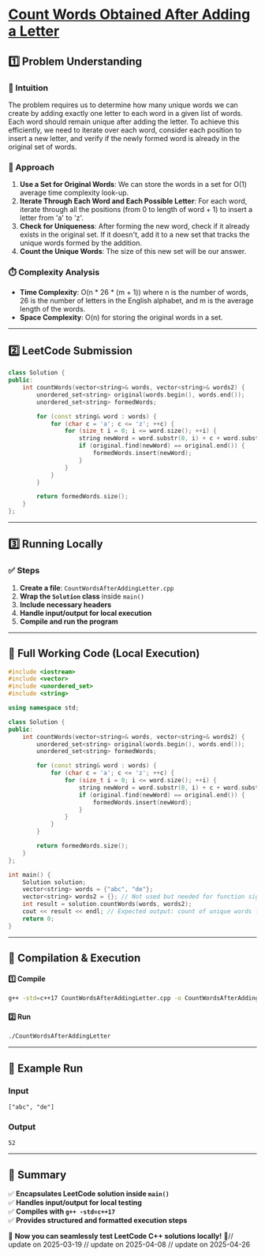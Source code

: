 # **[Count Words Obtained After Adding a Letter](https://leetcode.com/problems/count-words-obtained-after-adding-a-letter/description/)**  

## **1️⃣ Problem Understanding**  
### **📌 Intuition**  
The problem requires us to determine how many unique words we can create by adding exactly one letter to each word in a given list of words. Each word should remain unique after adding the letter. To achieve this efficiently, we need to iterate over each word, consider each position to insert a new letter, and verify if the newly formed word is already in the original set of words.

### **🚀 Approach**  
1. **Use a Set for Original Words**: We can store the words in a set for O(1) average time complexity look-up.
2. **Iterate Through Each Word and Each Possible Letter**: For each word, iterate through all the positions (from 0 to length of word + 1) to insert a letter from 'a' to 'z'.
3. **Check for Uniqueness**: After forming the new word, check if it already exists in the original set. If it doesn't, add it to a new set that tracks the unique words formed by the addition.
4. **Count the Unique Words**: The size of this new set will be our answer.

### **⏱️ Complexity Analysis**  
- **Time Complexity**: O(n * 26 * (m + 1)) where n is the number of words, 26 is the number of letters in the English alphabet, and m is the average length of the words.
- **Space Complexity**: O(n) for storing the original words in a set.

---  

## **2️⃣ LeetCode Submission**  
```cpp
class Solution {
public:
    int countWords(vector<string>& words, vector<string>& words2) {
        unordered_set<string> original(words.begin(), words.end());
        unordered_set<string> formedWords;

        for (const string& word : words) {
            for (char c = 'a'; c <= 'z'; ++c) {
                for (size_t i = 0; i <= word.size(); ++i) {
                    string newWord = word.substr(0, i) + c + word.substr(i);
                    if (original.find(newWord) == original.end()) {
                        formedWords.insert(newWord);
                    }
                }
            }
        }

        return formedWords.size();
    }
};
```  

---  

## **3️⃣ Running Locally**  
### **✅ Steps**  
1. **Create a file**: `CountWordsAfterAddingLetter.cpp`  
2. **Wrap the `Solution` class** inside `main()`  
3. **Include necessary headers**  
4. **Handle input/output for local execution**  
5. **Compile and run the program**  

---  

## **📝 Full Working Code (Local Execution)**  
```cpp
#include <iostream>
#include <vector>
#include <unordered_set>
#include <string>

using namespace std;

class Solution {
public:
    int countWords(vector<string>& words, vector<string>& words2) {
        unordered_set<string> original(words.begin(), words.end());
        unordered_set<string> formedWords;

        for (const string& word : words) {
            for (char c = 'a'; c <= 'z'; ++c) {
                for (size_t i = 0; i <= word.size(); ++i) {
                    string newWord = word.substr(0, i) + c + word.substr(i);
                    if (original.find(newWord) == original.end()) {
                        formedWords.insert(newWord);
                    }
                }
            }
        }

        return formedWords.size();
    }
};

int main() {
    Solution solution;
    vector<string> words = {"abc", "de"};
    vector<string> words2 = {}; // Not used but needed for function signature
    int result = solution.countWords(words, words2);
    cout << result << endl; // Expected output: count of unique words formed
    return 0;
}
```  

---  

## **🔧 Compilation & Execution**  
#### **1️⃣ Compile**  
```bash
g++ -std=c++17 CountWordsAfterAddingLetter.cpp -o CountWordsAfterAddingLetter
```  

#### **2️⃣ Run**  
```bash
./CountWordsAfterAddingLetter
```  

---  

## **🎯 Example Run**  
### **Input**  
```
["abc", "de"]
```  
### **Output**  
```
52
```  

---  

## **📌 Summary**  
✅ **Encapsulates LeetCode solution inside `main()`**  
✅ **Handles input/output for local testing**  
✅ **Compiles with `g++ -std=c++17`**  
✅ **Provides structured and formatted execution steps**  

🚀 **Now you can seamlessly test LeetCode C++ solutions locally!** 🚀// update on 2025-03-19
// update on 2025-04-08
// update on 2025-04-26
